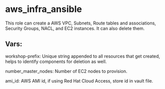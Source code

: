 # aws_infra_ansible

This role can create a AWS VPC, Subnets, Route tables and associations, Security Groups, NACL, and EC2 instances. It can also delete them. 

## Vars:

workshop-prefix: Unique string appended to all resources that get created, helps to identify components for deletion as well.

number_master_nodes: Number of EC2 nodes to provision.

ami_id: AWS AMI id, if using Red Hat Cloud Access, store id in vault file.

